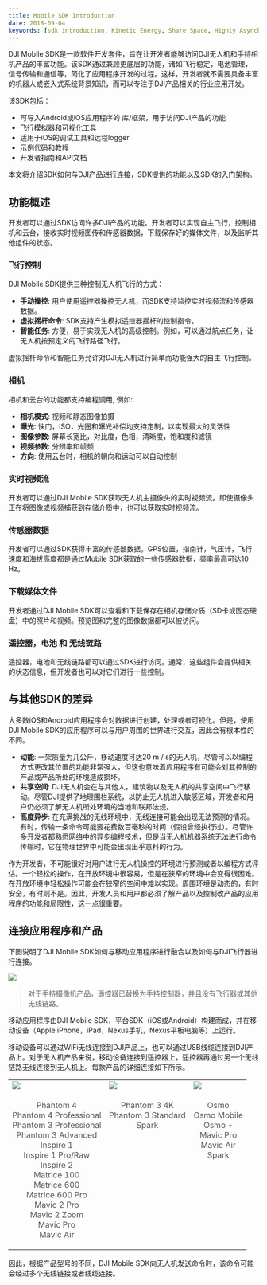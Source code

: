 ```yaml
---
title: Mobile SDK Introduction
date: 2018-09-04
keywords: [sdk introduction, Kinetic Energy, Share Space, Highly Asynchronous]
---
```


DJI Mobile SDK是一款软件开发套件，旨在让开发者能够访问DJI无人机和手持相机产品的丰富功能。该SDK通过兼顾更底层的功能，诸如飞行稳定，电池管理，信号传输和通信等，简化了应用程序开发的过程。这样，开发者就不需要具备丰富的机器人或嵌入式系统背景知识，而可以专注于DJI产品相关的行业应用开发。

该SDK包括：

* 可导入Android或iOS应用程序的 库/框架，用于访问DJI产品的功能
* 飞行模拟器和可视化工具
* 适用于iOS的调试工具和远程logger
* 示例代码和教程
* 开发者指南和API文档

本文将介绍SDK如何与DJI产品进行连接，SDK提供的功能以及SDK的入门架构。

## 功能概述

开发者可以通过SDK访问许多DJI产品的功能。开发者可以实现自主飞行，控制相机和云台，接收实时视频图传和传感器数据，下载保存好的媒体文件，以及监听其他组件的状态。

### 飞行控制

DJI Mobile SDK提供三种控制无人机飞行的方式：

* **手动操控**: 用户使用遥控器操控无人机，而SDK支持监控实时视频流和传感器数据。
* **虚拟摇杆命令**: SDK支持产生模拟遥控器摇杆的控制指令。
* **智能任务**: 方便，易于实现无人机的高级控制。例如，可以通过航点任务，让无人机按预定义的飞行路径飞行。

虚拟摇杆命令和智能任务允许对DJI无人机进行简单而功能强大的自主飞行控制。

### 相机

相机和云台的功能都支持编程调用, 例如:

* **相机模式**: 视频和静态图像拍摄
* **曝光**: 快门，ISO，光圈和曝光补偿均支持定制，以实现最大的灵活性
* **图像参数**: 屏幕长宽比，对比度，色相，清晰度，饱和度和滤镜
* **视频参数**: 分辨率和帧频
* **方向**: 使用云台时，相机的朝向和运动可以自动控制

### 实时视频流

开发者可以通过DJI Mobile SDK获取无人机主摄像头的实时视频流。即使摄像头正在将图像或视频捕获到存储介质中，也可以获取实时视频流。

### 传感器数据

开发者可以通过SDK获得丰富的传感器数据。GPS位置，指南针，气压计，飞行速度和海拔高度都是通过Mobile SDK获取的一些传感器数据，频率最高可达10 Hz。

### 下载媒体文件

开发者通过DJI Mobile SDK可以查看和下载保存在相机存储介质（SD卡或固态硬盘）中的照片和视频。预览图和完整的图像数据都可以被访问。

### 遥控器，电池 和 无线链路

遥控器，电池和无线链路都可以通过SDK进行访问。通常，这些组件会提供相关的状态信息，但开发者也可以对它们进行一些控制。

## 与其他SDK的差异

大多数iOS和Android应用程序会对数据进行创建，处理或者可视化。但是，使用DJI Mobile SDK的应用程序可以与用户周围的世界进行交互，因此会有根本性的不同。

* **动能**: 一架质量为几公斤，移动速度可达20 m / s的无人机，尽管可以以编程方式更改其位置的功能非常强大，但这也意味着应用程序有可能会对其控制的产品或产品所处的环境造成损坏。
* **共享空间**: DJI无人机会在与其他人，建筑物以及无人机的共享空间中飞行移动。尽管DJI提供了地理围栏系统，以防止无人机进入敏感区域，开发者和用户仍必须了解无人机所处环境的当地和联邦法规。
* **高度异步**: 在充满挑战的无线环境中，无线连接可能会出现无法预测的情况。有时，传输一条命令可能要花费数百毫秒的时间（假设曾经执行过）。尽管许多开发者都熟悉网络中的异步编程技术，但是当无人机机器系统无法进行命令传输时，它在物理世界中可能会出现出乎意料的行为。

作为开发者，不可能很好对用户进行无人机操控的环境进行预测或者以编程方式评估。一个轻松的操作，在开放环境中很容易，但是在狭窄的环境中会变得很困难。
在开放环境中轻松操作可能会在狭窄的空间中难以实现。周围环境是动态的，有时安全，有时则不是。因此，开发人员和用户都必须了解产品以及控制改产品的应用程序的功能和局限性，这一点很重要。

## 连接应用程序和产品

下图说明了DJI Mobile SDK如何与移动应用程序进行融合以及如何与DJI飞行器进行连接。

 <html><img src="../../images/mobile-sdk-introduction/SDKBlockDiagram.png"></html>

>
> 对于手持摄像机产品，遥控器已替换为手持控制器，并且没有飞行器或其他无线链路。
>

移动应用程序由DJI Mobile SDK，平台SDK（iOS或Android）构建而成，并在移动设备（Apple iPhone，iPad，Nexus手机，Nexus平板电脑等）上运行。

移动设备可以通过WiFi无线连接到DJI产品上，也可以通过USB线缆连接到DJI产品上。对于无人机产品来说，移动设备连接到遥控器上，遥控器再通过另一个无线链路无线连接到无人机上。每款产品的详细连接如下所示。

<html>

<table class="table-pictures">
  <tr>
    <td><img src="../../images/mobile-sdk-introduction/ConnectionUSB.png"></td>
    <td><img src="../../images/mobile-sdk-introduction/ConnectionWiFi.png"></td>
        <td><img src="../../images/mobile-sdk-introduction/ConnectionOsmo.png"></td>
  </tr>
  <tr valign="top">
    <td><font color="#52545A" align="center"><p>Phantom 4 </br>Phantom 4 Professional </br> Phantom 3 Professional </br> Phantom 3 Advanced </br> Inspire 1 </br> Inspire 1 Pro/Raw </br> Inspire 2 </br> Matrice 100 </br> Matrice 600 </br> Matrice 600 Pro </br> Mavic 2 Pro </br> Mavic 2 Zoom </br> Mavic Pro </br> Mavic Air</p></td>
    <td><font color="#52545A" align="center"><p>Phantom 3 4K </br> Phantom 3 Standard <br>Spark</p></td>
    <td><font color="#52545A" align="center"><p>Osmo </br>Osmo Mobile</br>Osmo +</br>Mavic Pro</br>Mavic Air</br>Spark</p></td>
  </tr>

</table>
</html>

因此，根据产品型号的不同，DJI Mobile SDK向无人机发送命令时，该命令可能会经过多个无线链接或者线缆连接。
